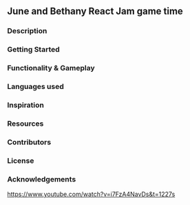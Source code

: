 ## June and Bethany React Jam game time

### Description

### Getting Started

### Functionality & Gameplay

### Languages used

### Inspiration

### Resources

### Contributors

### License

### Acknowledgements

https://www.youtube.com/watch?v=i7FzA4NavDs&t=1227s

<!-- ![Screenshot 1](path/to/screenshot-1.png)
![Screenshot 2](path/to/screenshot-2.png) -->
